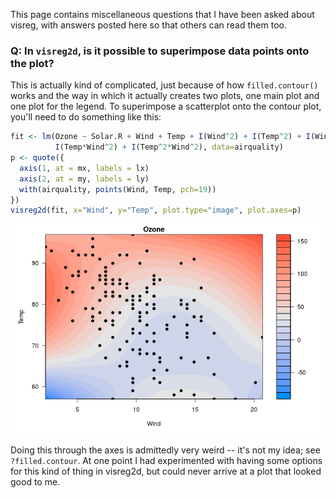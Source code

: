---
---



This page contains miscellaneous questions that I have been asked about visreg, with answers posted here so that others can read them too.

### Q: In `visreg2d`, is it possible to superimpose data points onto the plot?

This is actually kind of complicated, just because of how `filled.contour()` works and the way in which it actually creates two plots, one main plot and one plot for the legend.  To superimpose a scatterplot onto the contour plot, you'll need to do something like this:


```r
fit <- lm(Ozone ~ Solar.R + Wind + Temp + I(Wind^2) + I(Temp^2) + I(Wind*Temp)+I(Wind*Temp^2) + 
          I(Temp*Wind^2) + I(Temp^2*Wind^2), data=airquality)
p <- quote({
  axis(1, at = mx, labels = lx)
  axis(2, at = my, labels = ly)
  with(airquality, points(Wind, Temp, pch=19))
})
visreg2d(fit, x="Wind", y="Temp", plot.type="image", plot.axes=p)
```

![plot of chunk faq_visreg2d_points](img/glm-faq_visreg2d_points-1.png)

Doing this through the axes is admittedly very weird -- it's not my idea; see `?filled.contour`.  At one point I had experimented with having some options for this kind of thing in visreg2d, but could never arrive at a plot that looked good to me.
